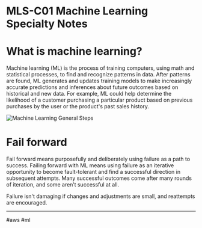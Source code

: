 # MLS-C01 Machine Learning Specialty Notes

# What is machine learning?

Machine learning (ML) is the process of training computers, using math and statistical processes, to find and recognize patterns in data. After patterns are found, ML generates and updates training models to make increasingly accurate predictions and inferences about future outcomes based on historical and new data. For example, ML could help determine the likelihood of a customer purchasing a particular product based on previous purchases by the user or the product's past sales history.

![Machine Learning General Steps](aws-machine-learning-general-steps.png)

# Fail forward

Fail forward means purposefully and deliberately using failure as a path to success. Failing forward with ML means using failure as an iterative opportunity to become fault-tolerant and find a successful direction in subsequent attempts. Many successful outcomes come after many rounds of iteration, and some aren’t successful at all.

Failure isn't damaging if changes and adjustments are small, and reattempts are encouraged.

---
#aws #ml
